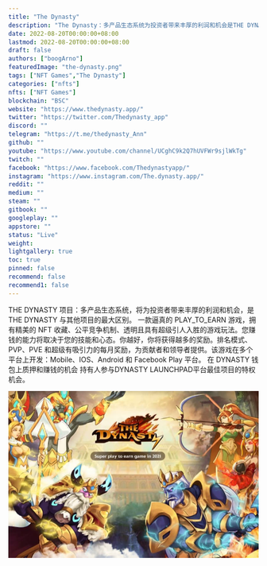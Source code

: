 ```yaml
---
title: "The Dynasty"
description: "The Dynasty：多产品生态系统为投资者带来丰厚的利润和机会是THE DYNASTY与其他项目的最大区别"
date: 2022-08-20T00:00:00+08:00
lastmod: 2022-08-20T00:00:00+08:00
draft: false
authors: ["boogArno"]
featuredImage: "the-dynasty.png"
tags: ["NFT Games","The Dynasty"]
categories: ["nfts"]
nfts: ["NFT Games"]
blockchain: "BSC"
website: "https://www.thedynasty.app/"
twitter: "https://twitter.com/Thedynasty_app"
discord: ""
telegram: "https://t.me/thedynasty_Ann"
github: ""
youtube: "https://www.youtube.com/channel/UCghC9k2Q7hUVFWr9sjlWkTg"
twitch: ""
facebook: "https://www.facebook.com/Thedynastyapp/"
instagram: "https://www.instagram.com/The.dynasty.app/"
reddit: ""
medium: ""
steam: ""
gitbook: ""
googleplay: ""
appstore: ""
status: "Live"
weight: 
lightgallery: true
toc: true
pinned: false
recommend: false
recommend1: false
---
```

THE DYNASTY 项目：多产品生态系统，将为投资者带来丰厚的利润和机会，是 THE DYNASTY 与其他项目的最大区别。
  一款逼真的 PLAY_TO_EARN 游戏，拥有精美的 NFT 收藏、公平竞争机制、透明且具有超级引人入胜的游戏玩法。您赚钱的能力将取决于您的技能和心态。你越好，你将获得越多的奖励。排名模式、PVP、PVE 和超级有吸引力的每月奖励，为贡献者和领导者提供。该游戏在多个平台上开发：Mobile、IOS、Android 和 Facebook Play 平台。
  在 DYNASTY 钱包上质押和赚钱的机会
  持有人参与DYNASTY LAUNCHPAD平台最佳项目的特权机会。

![thedynasty-dapp-games-bsc-image1_479599a6168dcdefd345d756d741e3e9](thedynasty-dapp-games-bsc-image1_479599a6168dcdefd345d756d741e3e9.png)